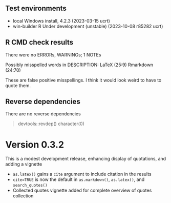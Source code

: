 ## Test environments
* local Windows install, 4.2.3 (2023-03-15 ucrt)
* win-builder R Under development (unstable) (2023-10-08 r85282 ucrt)

## R CMD check results

There were no ERRORs, WARNINGs; 1 NOTEs

Possibly misspelled words in DESCRIPTION:
  LaTeX (25:9)
  Rmarkdown (24:70)

These are false positive misspellings. I think it would look
weird to have to quote them.

## Reverse dependencies

There are no reverse dependencies

> devtools::revdep()
character(0)

# Version 0.3.2

This is a modest development release, enhancing display of quotations, and adding a vignette

- `as.latex()` gains a `cite` argument to include citation in the results
- `cite=TRUE` is now the default in `as.markdown()`, `as.latex()`, and  `search_quotes()`
- Collected quotes vignette added for complete overview of quotes collection


